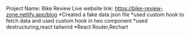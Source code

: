 Project Name: Bike Review 
Live website link: https://bike-review-zone.netlify.app/blog
*Created a fake data json file
*used custom hook to fetch data and used custom hook in two component
*used destructuring,react tailwind
*React Router,Rechart